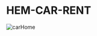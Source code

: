 # HEM-CAR-RENT
![carHome](https://user-images.githubusercontent.com/47917618/183907487-6a8141ed-a8a5-4819-a82c-b3bb13bdb984.PNG)

